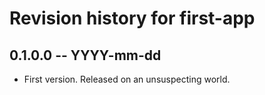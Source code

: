 # Revision history for first-app

## 0.1.0.0 -- YYYY-mm-dd

* First version. Released on an unsuspecting world.
